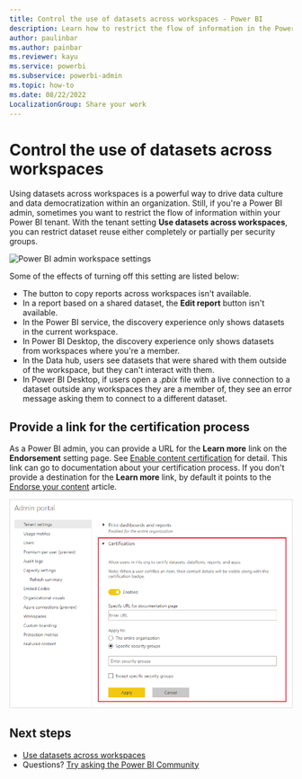 ```yaml
---
title: Control the use of datasets across workspaces - Power BI
description: Learn how to restrict the flow of information in the Power BI tenant.
author: paulinbar
ms.author: painbar
ms.reviewer: kayu
ms.service: powerbi
ms.subservice: powerbi-admin
ms.topic: how-to
ms.date: 08/22/2022
LocalizationGroup: Share your work
---
```


# Control the use of datasets across workspaces

Using datasets across workspaces is a powerful way to drive data culture and data democratization within an organization. Still, if you're a Power BI admin, sometimes you want to restrict the flow of information within your Power BI tenant. With the tenant setting **Use datasets across workspaces**, you can restrict dataset reuse either completely or partially per security groups.

![Power BI admin workspace settings](media/service-datasets-admin-across-workspaces/power-bi-admin-workspace-settings.png)

Some of the effects of turning off this setting are listed below:

* The button to copy reports across workspaces isn't available. 
* In a report based on a shared dataset, the **Edit report** button isn't available.
* In the Power BI service, the discovery experience only shows datasets in the current workspace.
* In Power BI Desktop, the discovery experience only shows datasets from workspaces where you're a member.
* In the Data hub, users see datasets that were shared with them outside of the workspace, but they can't interact with them.
* In Power BI Desktop, if users open a *.pbix* file with a live connection to a dataset outside any workspaces they are a member of, they see an error message asking them to connect to a different dataset.

## Provide a link for the certification process

As a Power BI admin, you can provide a URL for the **Learn more** link on the **Endorsement** setting page.  See [Enable content certification](../admin/service-admin-setup-certification.md) for detail. This link can go to documentation about your certification process. If you don't provide a destination for the **Learn more** link, by default it points to the [Endorse your content](../collaborate-share/service-endorse-content.md) article.

![Dataset certification Learn more](media/service-datasets-admin-across-workspaces/service-admin-certification-setup-dialog.png)

## Next steps

- [Use datasets across workspaces](service-datasets-across-workspaces.md)
- Questions? [Try asking the Power BI Community](https://community.powerbi.com/)
